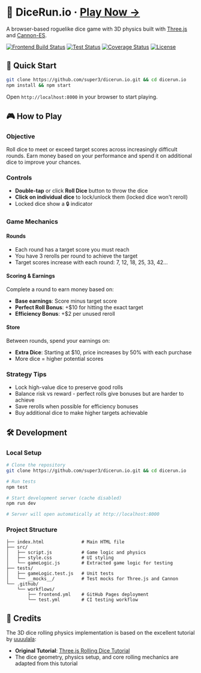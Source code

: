 # 🎲 DiceRun.io · [Play Now →](https://dicerun.io/)

A browser-based roguelike dice game with 3D physics built with [Three.js](https://threejs.org) and [Cannon-ES](https://pmndrs.github.io/cannon-es/).

[![Frontend Build Status](https://img.shields.io/github/actions/workflow/status/super3/dicerun.io/frontend.yml?branch=main&label=frontend)](https://github.com/super3/dicerun.io/actions/workflows/frontend.yml)
[![Test Status](https://img.shields.io/github/actions/workflow/status/super3/dicerun.io/test.yml?branch=main&label=tests)](https://github.com/super3/dicerun.io/actions/workflows/test.yml)
[![Coverage Status](https://coveralls.io/repos/github/super3/dicerun.io/badge.svg?branch=main)](https://coveralls.io/github/super3/dicerun.io?branch=main)
[![License](https://img.shields.io/badge/license-MIT-blue.svg?label=license)](https://github.com/super3/dicerun.io/blob/main/LICENSE)

## 🚀 Quick Start
```bash
git clone https://github.com/super3/dicerun.io.git && cd dicerun.io
npm install && npm start
```

Open `http://localhost:8000` in your browser to start playing.

## 🎮 How to Play

### Objective
Roll dice to meet or exceed target scores across increasingly difficult rounds. Earn money based on your performance and spend it on additional dice to improve your chances.

### Controls
- **Double-tap** or click **Roll Dice** button to throw the dice
- **Click on individual dice** to lock/unlock them (locked dice won't reroll)
- Locked dice show a 🔒 indicator

### Game Mechanics

#### Rounds
- Each round has a target score you must reach
- You have 3 rerolls per round to achieve the target
- Target scores increase with each round: 7, 12, 18, 25, 33, 42...

#### Scoring & Earnings
Complete a round to earn money based on:
- **Base earnings**: Score minus target score
- **Perfect Roll Bonus**: +$10 for hitting the exact target
- **Efficiency Bonus**: +$2 per unused reroll

#### Store
Between rounds, spend your earnings on:
- **Extra Dice**: Starting at $10, price increases by 50% with each purchase
- More dice = higher potential scores

### Strategy Tips
- Lock high-value dice to preserve good rolls
- Balance risk vs reward - perfect rolls give bonuses but are harder to achieve
- Save rerolls when possible for efficiency bonuses
- Buy additional dice to make higher targets achievable

## 🛠️ Development

### Local Setup
```bash
# Clone the repository
git clone https://github.com/super3/dicerun.io.git && cd dicerun.io

# Run tests
npm test

# Start development server (cache disabled)
npm run dev

# Server will open automatically at http://localhost:8000
```

### Project Structure
```
├── index.html              # Main HTML file
├── src/
│   ├── script.js           # Game logic and physics
│   ├── style.css           # UI styling
│   └── gameLogic.js        # Extracted game logic for testing
├── tests/
│   ├── gameLogic.test.js   # Unit tests
│   └── __mocks__/          # Test mocks for Three.js and Cannon
└── .github/
    └── workflows/
        ├── frontend.yml    # GitHub Pages deployment
        └── test.yml        # CI testing workflow
```

## 📜 Credits

The 3D dice rolling physics implementation is based on the excellent tutorial by [uuuulala](https://github.com/uuuulala):
- **Original Tutorial**: [Three.js Rolling Dice Tutorial](https://github.com/uuuulala/Threejs-rolling-dice-tutorial/)
- The dice geometry, physics setup, and core rolling mechanics are adapted from this tutorial
